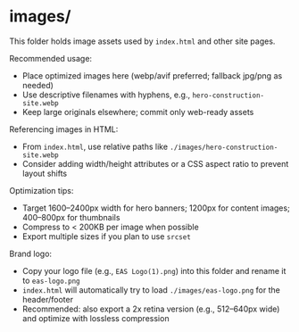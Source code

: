 # images/

This folder holds image assets used by `index.html` and other site pages.

Recommended usage:
- Place optimized images here (webp/avif preferred; fallback jpg/png as needed)
- Use descriptive filenames with hyphens, e.g., `hero-construction-site.webp`
- Keep large originals elsewhere; commit only web-ready assets

Referencing images in HTML:
- From `index.html`, use relative paths like `./images/hero-construction-site.webp`
- Consider adding width/height attributes or a CSS aspect ratio to prevent layout shifts

Optimization tips:
- Target 1600–2400px width for hero banners; 1200px for content images; 400–800px for thumbnails
- Compress to < 200KB per image when possible
- Export multiple sizes if you plan to use `srcset`

Brand logo:
- Copy your logo file (e.g., `EAS Logo(1).png`) into this folder and rename it to `eas-logo.png`
- `index.html` will automatically try to load `./images/eas-logo.png` for the header/footer
- Recommended: also export a 2x retina version (e.g., 512–640px wide) and optimize with lossless compression
